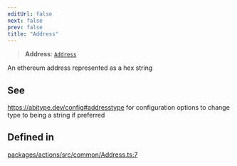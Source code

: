 ```yaml
---
editUrl: false
next: false
prev: false
title: "Address"
---
```


> **Address**: [`Address`](/reference/tevm/utils/type-aliases/address/)

An ethereum address represented as a hex string

## See

https://abitype.dev/config#addresstype for configuration options to change type to being a string if preferred

## Defined in

[packages/actions/src/common/Address.ts:7](https://github.com/evmts/tevm-monorepo/blob/main/packages/actions/src/common/Address.ts#L7)
